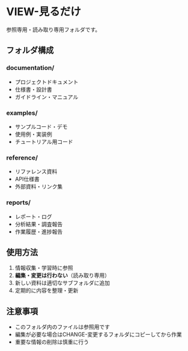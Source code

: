 # VIEW-見るだけ

参照専用・読み取り専用フォルダです。

## フォルダ構成

### documentation/
- プロジェクトドキュメント
- 仕様書・設計書
- ガイドライン・マニュアル

### examples/
- サンプルコード・デモ
- 使用例・実装例
- チュートリアル用コード

### reference/
- リファレンス資料
- API仕様書
- 外部資料・リンク集

### reports/
- レポート・ログ
- 分析結果・調査報告
- 作業履歴・進捗報告

## 使用方法

1. 情報収集・学習時に参照
2. **編集・変更は行わない**（読み取り専用）
3. 新しい資料は適切なサブフォルダに追加
4. 定期的に内容を整理・更新

## 注意事項

- このフォルダ内のファイルは参照用です
- 編集が必要な場合はCHANGE-変更するフォルダにコピーしてから作業
- 重要な情報の削除は慎重に行う